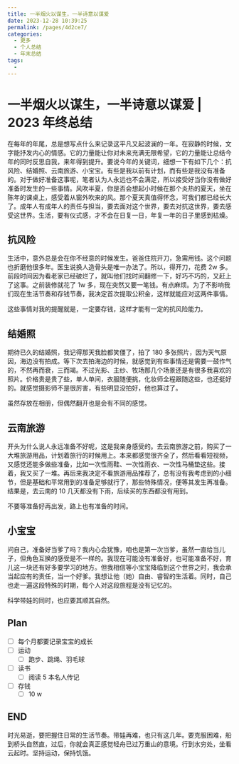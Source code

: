 ```yaml
---
title: 一半烟火以谋生，一半诗意以谋爱
date: 2023-12-28 10:39:25
permalink: /pages/4d2ce7/
categories:
  - 更多
  - 个人总结
  - 年末总结
tags:
  - 
---
```


# 一半烟火以谋生，一半诗意以谋爱 | 2023 年终总结

在每年的年尾，总是想写点什么来记录这平凡又起波澜的一年。在寂静的时候，文字能抒发内心的情感。它的力量能让你对未来充满无限希望，它的力量能让总结今年的同时反思自我，来年得到提升。要说今年的关键词，细想一下有如下几个：抗风险、结婚照、云南旅游、小宝宝。有些是我以前有计划，而有些是我没有准备的。对于做好准备这事呢，笔者认为人永远也不会满足，所以接受好当你没有做好准备时发生的一些事情。风吹半夏，你是否会想起小时候在那个炎热的夏天，坐在陈年的课桌上，感受着从窗外吹来的风。那个夏天真值得怀念，可我们都已经长大了。成年人有成年人的责任与担当，要去面对这个世界，要去对抗这世界，要去感受这世界。生活，要有仪式感，才不会在日复一日，年复一年的日子里感到枯燥。

## 抗风险

生活中，意外总是会在你不经意的时候发生。爸爸住院开刀，急需用钱。这个问题也折磨他很多年。医生说换人造骨头是唯一办法了。所以，得开刀，花费 2w 多。前段时间因为看老家已经破烂了，就叫他们找时间翻修一下，好巧不巧的，又赶上了这事。之前装修就花了 1w 多，现在突然又要一笔钱。有点麻烦。为了不影响我们现在生活节奏和存钱节奏，我决定首次提取公积金，这样就能应对这两件事情。

这些事情对我的提醒就是，一定要存钱，这样才能有一定的抗风险能力。

## 结婚照

期待已久的结婚照，我记得那天我脸都笑僵了，拍了 180 多张照片，因为天气原因，海边没有拍成。等下次去拍海边的时候，就感觉到有些事情还是需要一鼓作气的，不然再而衰，三而竭。不过光影、主纱、牧场那几个场景还是有很多我喜欢的照片。价格贵是贵了些，单人单间，衣服随便挑，化妆师全程跟随这些，也还挺好的。就感觉摄影师不是很厉害，有些明显没拍好，他也算过了。

虽然存放在相册，但偶然翻开也是会有不同的感觉。

## 云南旅游

开头为什么说人永远准备不好呢，这是我亲身感受的。去云南旅游之前，购买了一大堆旅游用品，计划着旅行的时候用上。本来都感觉很齐全了，然后看看短视频，又感觉还能多做些准备，比如一次性雨鞋、一次性雨衣、一次性马桶垫这些。接着，我又买了一堆。再后来我决定不看旅游用品推荐了，总有没有我考虑到的小细节，但是基础和平常用到的准备足够就行了，那些特殊情况，便等其发生再准备。结果是，去云南的 10 几天都没有下雨，后续买的东西都没有用到。

不要等准备好再出发，路上也有准备的时间。

## 小宝宝

问自己，准备好当爹了吗？我内心会犹豫，咱也是第一次当爹，虽然一直给当儿子，但角色互换的感受是不一样的。我现在可能没有准备好，也可能准备不好，育儿这一块还有好多要学习的地方。但我相信等小宝宝降临到这个世界之时，我会承当起应有的责任，当一个好爹。我想让他（她）自由、睿智的生活着。同时，自己也走一遍这段特殊的时期，每个人对这段旅程是没有记忆的。

科学带娃的同时，也应要其顺其自然。

## Plan

- [ ] 每个月都要记录宝宝的成长
- [ ] 运动
  - [ ] 跑步、跳绳、羽毛球
- [ ] 读书
  - [ ] 阅读 5 本名人传记
- [ ] 存钱
  - [ ] 10 w

## END

时光易逝，要把握住日常的生活节奏。带娃再难，也只有这几年。要克服困难，船到桥头自然直，过后，你就会真正感觉轻舟已过万重山的意境。行到水穷处，坐看云起时。坚持运动，保持饥饿。
